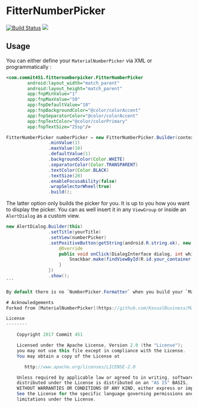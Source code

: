 # FitterNumberPicker

[![Build Status](https://travis-ci.org/Commit451/FitterNumberPicker.svg?branch=master)](https://travis-ci.org/Commit451/FitterNumberPicker) [![](https://jitpack.io/v/Commit451/FitterNumberPicker.svg)](https://jitpack.io/#Commit451/FitterNumberPicker)

## Usage

You can either define your `MaterialNumberPicker` via XML or programmatically :

```xml
<com.commit451.fitternumberpicker.FitterNumberPicker
        android:layout_width="match_parent"
        android:layout_height="match_parent"
        app:fnpMinValue="1"
        app:fnpMaxValue="50"
        app:fnpDefaultValue="10"
        app:fnpBackgroundColor="@color/colorAccent"
        app:fnpSeparatorColor="@color/colorAccent"
        app:fnpTextColor="@color/colorPrimary"
        app:fnpTextSize="25sp"/>
```

```java
FitterNumberPicker numberPicker = new FitterNumberPicker.Builder(context)
                .minValue(1)
                .maxValue(10)
                .defaultValue(1)
                .backgroundColor(Color.WHITE)
                .separatorColor(Color.TRANSPARENT)
                .textColor(Color.BLACK)
                .textSize(20)
                .enableFocusability(false)
                .wrapSelectorWheel(true)
                .build();
```

The latter option only builds the picker for you. It is up to you how you want to display the picker. You can as well insert it in any `ViewGroup` or inside an `AlertDialog` as a custom view.

````java
new AlertDialog.Builder(this)
                .setTitle(yourTitle)
                .setView(numberPicker)
                .setPositiveButton(getString(android.R.string.ok), new DialogInterface.OnClickListener() {
                    @Override
                    public void onClick(DialogInterface dialog, int which) {
                        Snackbar.make(findViewById(R.id.your_container), "You picked : " + numberPicker.getValue(), Snackbar.LENGTH_LONG).show();
                    }
                })
                .show();
```

By default there is no `NumberPicker.Formatter` when you build your `MaterialNumberPicker` but you can easily attach one to it using the `formatter` builder proprety.

# Acknowledgements
Forked from [MaterialNumberPicker](https://github.com/KasualBusiness/MaterialNumberPicker).

License
--------

    Copyright 2017 Commit 451

    Licensed under the Apache License, Version 2.0 (the "License");
    you may not use this file except in compliance with the License.
    You may obtain a copy of the License at

       http://www.apache.org/licenses/LICENSE-2.0

    Unless required by applicable law or agreed to in writing, software
    distributed under the License is distributed on an "AS IS" BASIS,
    WITHOUT WARRANTIES OR CONDITIONS OF ANY KIND, either express or implied.
    See the License for the specific language governing permissions and
    limitations under the License.
